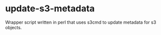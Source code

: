 update-s3-metadata
==================

Wrapper script written in perl that uses s3cmd to update metadata for s3 objects.
